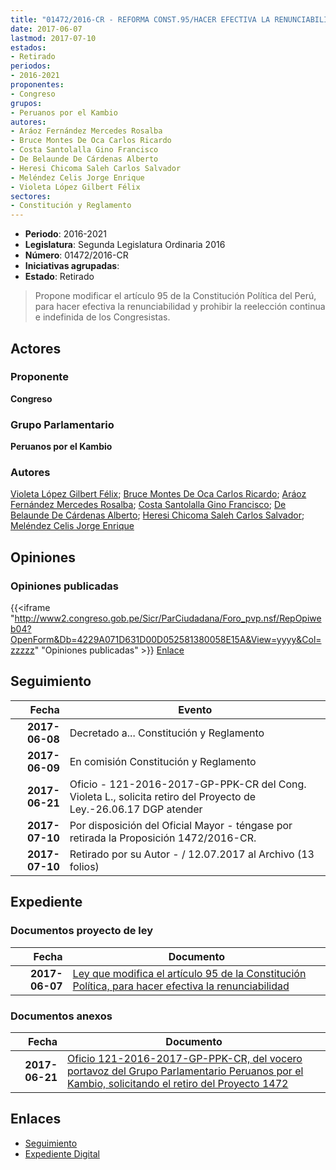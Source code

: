 ```yaml
---
title: "01472/2016-CR - REFORMA CONST.95/HACER EFECTIVA LA RENUNCIABILIDAD"
date: 2017-06-07
lastmod: 2017-07-10
estados:
- Retirado
periodos:
- 2016-2021
proponentes:
- Congreso
grupos:
- Peruanos por el Kambio
autores:
- Aráoz Fernández Mercedes Rosalba
- Bruce Montes De Oca Carlos Ricardo
- Costa Santolalla Gino Francisco
- De Belaunde De Cárdenas Alberto
- Heresi Chicoma Saleh Carlos Salvador
- Meléndez Celis Jorge Enrique
- Violeta López Gilbert Félix
sectores:
- Constitución y Reglamento
---
```

- **Periodo**: 2016-2021
- **Legislatura**: Segunda Legislatura Ordinaria 2016
- **Número**: 01472/2016-CR
- **Iniciativas agrupadas**: 
- **Estado**: Retirado

> Propone modificar el artículo 95 de la Constitución Política del Perú, para hacer efectiva la renunciabilidad y prohibir la reelección continua e indefinida de los Congresistas.


## Actores

### Proponente

**Congreso**

### Grupo Parlamentario

**Peruanos por el Kambio**

### Autores

[Violeta López Gilbert Félix](mailto:mailto:gvioleta@congreso.gob.pe); [Bruce Montes De Oca Carlos Ricardo](mailto:mailto:cbruce@congreso.gob.pe); [Aráoz Fernández Mercedes Rosalba](mailto:mailto:maraoz@congreso.gob.pe); [Costa Santolalla Gino Francisco](mailto:mailto:gcosta@congreso.gob.pe); [De Belaunde De Cárdenas Alberto](mailto:mailto:adebelaunde@congreso.gob.pe); [Heresi Chicoma Saleh Carlos Salvador](mailto:mailto:sheresi@congreso.gob.pe); [Meléndez Celis Jorge Enrique](mailto:mailto:jmelendez@congreso.gob.pe)

## Opiniones

### Opiniones publicadas

{{<iframe "http://www2.congreso.gob.pe/Sicr/ParCiudadana/Foro_pvp.nsf/RepOpiweb04?OpenForm&Db=4229A071D631D00D052581380058E15A&View=yyyy&Col=zzzzz" "Opiniones publicadas" >}}
[Enlace](http://www2.congreso.gob.pe/Sicr/ParCiudadana/Foro_pvp.nsf/RepOpiweb04?OpenForm&Db=4229A071D631D00D052581380058E15A&View=yyyy&Col=zzzzz)


## Seguimiento

| Fecha | Evento |
|------:|--------|
| **2017-06-08** | Decretado a... Constitución y Reglamento |
| **2017-06-09** | En comisión Constitución y Reglamento |
| **2017-06-21** | Oficio - 121-2016-2017-GP-PPK-CR del Cong. Violeta L., solicita retiro del Proyecto de Ley.-26.06.17 DGP atender |
| **2017-07-10** | Por disposición del Oficial Mayor - téngase por retirada la Proposición 1472/2016-CR. |
| **2017-07-10** | Retirado por su Autor - / 12.07.2017 al Archivo (13 folios) |

## Expediente

### Documentos proyecto de ley

| Fecha | Documento |
|------:|-----------|
| **2017-06-07** | [Ley que modifica el artículo 95 de la Constitución Política, para hacer efectiva la renunciabilidad](http://www.leyes.congreso.gob.pe/Documentos/2016_2021/Proyectos_de_Ley_y_de_Resoluciones_Legislativas/PL0147220170607..PDF) |

### Documentos anexos

| Fecha | Documento |
|------:|-----------|
| **2017-06-21** | [Oficio 121-2016-2017-GP-PPK-CR, del vocero portavoz del Grupo Parlamentario Peruanos por el Kambio, solicitando el retiro del Proyecto 1472](http://www.leyes.congreso.gob.pe/Documentos/2016_2021/Oficios/Congresistas/OFICIO-121-2016-2017-GP-PPK-CR..PDF) |

## Enlaces

- [Seguimiento](http://www2.congreso.gob.pe/Sicr/TraDocEstProc/CLProLey2016.nsf/f7fff46988ca05b1052578e100829cc7/1eae6f47e3debf8305258138005963a8?OpenDocument)
- [Expediente Digital](http://www2.congreso.gob.pe/Sicr/TraDocEstProc/Expvirt_2011.nsf/visbusqptramdoc1621/01472?opendocument)

